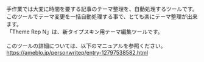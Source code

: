 手作業では大変に時間を要する記事のテーマ整理を、自動処理するツールです。 
このツールでテーマ変更を一括自動処理する事で、とても楽にテーマ整理が出来ます。<br>
 「Theme Rep N」は、新タイプスキン用テーマ編集ツールです。<br>
 <br>
 このツールの詳細については、以下のマニュアルを参照ください。<br>
 https://ameblo.jp/personwritep/entry-12797538582.html
